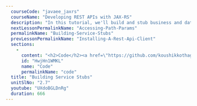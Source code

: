 ```yaml
---
  courseCode: "javaee_jaxrs"
  courseName: "Developing REST APIs with JAX-RS"
  description: "In this tutorial, we'll build and stub business and data services that we can call from the Message resource class."
  nextLessonPermalinkName: "Accessing-Path-Params"
  permalinkName: "Building-Service-Stubs"
  prevLessonPermalinkName: "Installing-A-Rest-Api-Client"
  sections: 
    - 
      content: "<h2>Code</h2><a href=\"https://github.com/koushikkothagal/messenger/archive/3130c8a71502e6601d644317a7dca2caa5e44786.zip\">Download the source code</a>"
      id: "HwjHn1WMKL"
      name: "Code"
      permalinkName: "code"
  title: "Building Service Stubs"
  unitSlNo: "2.7"
  youtube: "UXdoBGLDnRg"
  duration: 666
---
```

